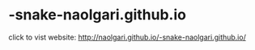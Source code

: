 # -snake-naolgari.github.io

click to vist website: http://naolgari.github.io/-snake-naolgari.github.io/
